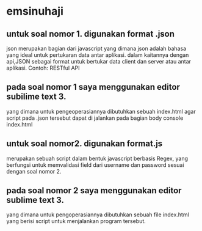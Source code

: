 # emsinuhaji

## untuk soal nomor 1. digunakan format .json
  json merupakan bagian dari javascript yang dimana json adalah bahasa yang ideal untuk pertukaran data antar aplikasi. dalam kaitannya       dengan api,JSON sebagai format untuk bertukar data client dan server atau antar aplikasi. Contoh: RESTful API
## pada soal nomor 1 saya menggunakan editor subilime text 3.
  yang dimana untuk pengeoperasiannya dibutuhkan sebuah index.html agar script pada .json tersebut dapat di jalankan pada bagian body         console index.html


 ## untuk soal nomor2. digunakan format.js
  merupakan sebuah script dalam bentuk javascript berbasis Regex, yang berfungsi untuk memvalidasi field dari username dan password sesuai   dengan soal nomor 2.
 ## pada soal nomor 2 saya menggunakan editor sublime text 3.
  yang dimana untuk pengoperasiannya dibutuhkan sebuah file index.html yang berisi script untuk menjalankan program tersebut.

